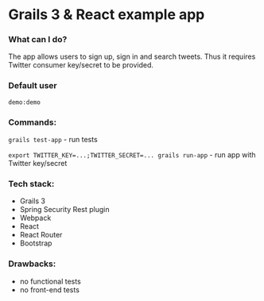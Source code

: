 # Grails 3 & React example app

### What can I do?

The app allows users to sign up, sign in and search tweets. Thus it requires Twitter consumer key/secret to be provided. 

### Default user

`demo:demo`

### Commands:

`grails test-app` - run tests

`export TWITTER_KEY=...;TWITTER_SECRET=... grails run-app`  - run app with Twitter key/secret

### Tech stack:

- Grails 3
- Spring Security Rest plugin
- Webpack
- React
- React Router
- Bootstrap

### Drawbacks:

- no functional tests
- no front-end tests
